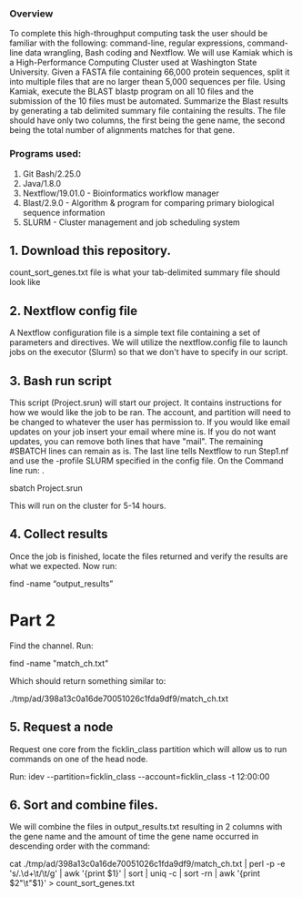 
### Overview
To complete this high-throughput computing task the user should be familiar with the following: command-line, regular expressions, command-line data wrangling, Bash coding and Nextflow. We will use Kamiak which is a High-Performance Computing Cluster used at Washington State University. Given a FASTA file containing 66,000 protein sequences, split it into multiple files that are no larger thean 5,000 sequences per file. Using Kamiak, execute the BLAST blastp program on all 10 files and the submission of the 10 files must be automated. Summarize the Blast results by generating a tab delimited summary file containing the results. The file should have only two columns, the first being the gene name, the second being the total number of alignments matches for that gene.

### Programs used:
1. Git Bash/2.25.0
2. Java/1.8.0
3. Nextflow/19.01.0 - Bioinformatics workflow manager 
4. Blast/2.9.0 - Algorithm & program for comparing primary biological sequence information
5. SLURM - Cluster management and job scheduling system


## 1. Download this repository.
count_sort_genes.txt file is what your tab-delimited summary file should look like

## 2. Nextflow config file
A Nextflow configuration file is a simple text file containing a set of parameters and directives. We will utilize the nextflow.config file to launch jobs on the executor (Slurm) so that we don't have to specify in our script. 

## 3. Bash run script
This script (Project.srun) will start our project. It contains instructions for how we would like the job to be ran. The account, and partition will need to be changed to whatever the user has permission to. If you would like email updates on your job insert your email where mine is. If you do not want updates, you can remove both lines that have "mail". The remaining #SBATCH lines can remain as is. The last line tells Nextflow to run Step1.nf and use the -profile SLURM specified in the config file. On the Command line run: . <p>
sbatch Project.srun  <p>
This will run on the cluster for 5-14 hours.  




## 4. Collect results
Once the job is finished, locate the files returned and verify the results are what we expected.  Now run: <p> 
find -name “output_results” <p> <p>


# Part 2
Find the channel. Run: <p> find -name "match_ch.txt" <p>
Which should return something similar to: <p>
./tmp/ad/398a13c0a16de70051026c1fda9df9/match_ch.txt

## 5. Request a node
Request one core from the ficklin_class partition which will allow us to run commands on one of the head node.  <p>
Run: idev --partition=ficklin_class --account=ficklin_class -t 12:00:00  
## 6. Sort and combine files.
We will  combine the files in output_results.txt resulting in 2 columns with the gene name and the amount of time the gene name occurred in descending order with the command:   <p>
cat ./tmp/ad/398a13c0a16de70051026c1fda9df9/match_ch.txt | perl -p -e 's/\.\d+\t/\t/g' | awk '{print $1}' | sort | uniq -c | sort -rn | awk '{print $2"\t"$1}' > count_sort_genes.txt

